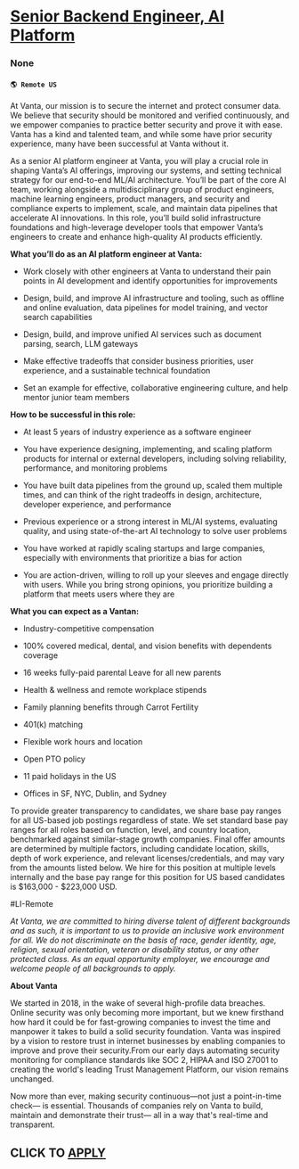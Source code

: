 # [Senior Backend Engineer, AI Platform](https://www.remotewlb.com/apply/senior-backend-engineer-ai-platform)  
### None  
#### `🌎 Remote US`  

At Vanta, our mission is to secure the internet and protect consumer data. We believe that security should be monitored and verified continuously, and we empower companies to practice better security and prove it with ease. Vanta has a kind and talented team, and while some have prior security experience, many have been successful at Vanta without it.

As a senior AI platform engineer at Vanta, you will play a crucial role in shaping Vanta’s AI offerings, improving our systems, and setting technical strategy for our end-to-end ML/AI architecture. You’ll be part of the core AI team, working alongside a multidisciplinary group of product engineers, machine learning engineers, product managers, and security and compliance experts to implement, scale, and maintain data pipelines that accelerate AI innovations. In this role, you’ll build solid infrastructure foundations and high-leverage developer tools that empower Vanta’s engineers to create and enhance high-quality AI products efficiently.

 **What you’ll do as an AI platform engineer at Vanta:**

  * Work closely with other engineers at Vanta to understand their pain points in AI development and identify opportunities for improvements

  * Design, build, and improve AI infrastructure and tooling, such as offline and online evaluation, data pipelines for model training, and vector search capabilities

  * Design, build, and improve unified AI services such as document parsing, search, LLM gateways 

  * Make effective tradeoffs that consider business priorities, user experience, and a sustainable technical foundation

  * Set an example for effective, collaborative engineering culture, and help mentor junior team members

 **How to be successful in this role:**

  * At least 5 years of industry experience as a software engineer

  * You have experience designing, implementing, and scaling platform products for internal or external developers, including solving reliability, performance, and monitoring problems

  * You have built data pipelines from the ground up, scaled them multiple times, and can think of the right tradeoffs in design, architecture, developer experience, and performance

  * Previous experience or a strong interest in ML/AI systems, evaluating quality, and using state-of-the-art AI technology to solve user problems

  * You have worked at rapidly scaling startups and large companies, especially with environments that prioritize a bias for action

  * You are action-driven, willing to roll up your sleeves and engage directly with users. While you bring strong opinions, you prioritize building a platform that meets users where they are

 **What you can expect as a Vantan:**

  * Industry-competitive compensation

  * 100% covered medical, dental, and vision benefits with dependents coverage

  * 16 weeks fully-paid parental Leave for all new parents

  * Health & wellness and remote workplace stipends

  * Family planning benefits through Carrot Fertility

  * 401(k) matching

  * Flexible work hours and location

  * Open PTO policy

  * 11 paid holidays in the US

  * Offices in SF, NYC, Dublin, and Sydney

To provide greater transparency to candidates, we share base pay ranges for all US-based job postings regardless of state. We set standard base pay ranges for all roles based on function, level, and country location, benchmarked against similar-stage growth companies. Final offer amounts are determined by multiple factors, including candidate location, skills, depth of work experience, and relevant licenses/credentials, and may vary from the amounts listed below. We hire for this position at multiple levels internally and the base pay range for this position for US based candidates is $163,000 - $223,000 USD.

#LI-Remote

 _At Vanta, we are committed to hiring diverse talent of different backgrounds and as such, it is important to us to provide an inclusive work environment for all. We do not discriminate on the basis of race, gender identity, age, religion, sexual orientation, veteran or disability status, or any other protected class. As an equal opportunity employer, we encourage and welcome people of all backgrounds to apply._

 **About Vanta**

We started in 2018, in the wake of several high-profile data breaches. Online security was only becoming more important, but we knew firsthand how hard it could be for fast-growing companies to invest the time and manpower it takes to build a solid security foundation. Vanta was inspired by a vision to restore trust in internet businesses by enabling companies to improve and prove their security.From our early days automating security monitoring for compliance standards like SOC 2, HIPAA and ISO 27001 to creating the world's leading Trust Management Platform, our vision remains unchanged.

Now more than ever, making security continuous—not just a point-in-time check— is essential. Thousands of companies rely on Vanta to build, maintain and demonstrate their trust— all in a way that's real-time and transparent.

  
## CLICK TO [APPLY](https://www.remotewlb.com/apply/senior-backend-engineer-ai-platform)

